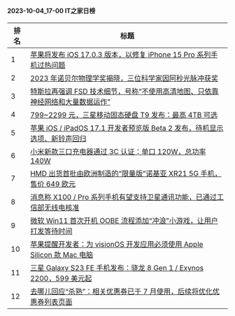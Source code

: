 #### 2023-10-04_17-00  IT之家日榜

| 排名 | 标题|
| --- | ---|
| 1 | [苹果将发布 iOS 17.0.3 版本，以修复 iPhone 15 Pro 系列手机过热问题](https://www.ithome.com/0/722/969.htm) |
| 2 | [2023 年诺贝尔物理学奖揭晓，三位科学家因阿秒光脉冲获奖](https://www.ithome.com/0/722/937.htm) |
| 3 | [特斯拉再强调 FSD 技术细节，号称“不使用高清地图、只依靠神经网络和大量数据运作”](https://www.ithome.com/0/722/951.htm) |
| 4 | [799~2299 元，三星移动固态硬盘 T9 发布：最高 4TB 可选](https://www.ithome.com/0/722/960.htm) |
| 5 | [苹果 iOS / iPadOS 17.1 开发者预览版 Beta 2 发布，待机显示选项、新铃声回归](https://www.ithome.com/0/722/966.htm) |
| 6 | [小米新款三口充电器通过 3C 认证：单口 120W，总功率 140W](https://www.ithome.com/0/722/993.htm) |
| 7 | [HMD 出货首批由欧洲制造的“限量版”诺基亚 XR21 5G 手机，售价 649 欧元](https://www.ithome.com/0/722/947.htm) |
| 8 | [消息称 X100 / Pro 系列手机有望支持卫星通讯功能，已通过工信部无线电核准](https://www.ithome.com/0/722/981.htm) |
| 9 | [微软 Win11 首次开机 OOBE 流程添加“冲浪”小游戏，让用户打发等待时间](https://www.ithome.com/0/722/978.htm) |
| 10 | [苹果提醒开发者：为 visionOS 开发应用必须使用 Apple Silicon 款 Mac 电脑](https://www.ithome.com/0/722/982.htm) |
| 11 | [三星 Galaxy S23 FE 手机发布：骁龙 8 Gen 1 / Exynos 2200，599 美元起](https://www.ithome.com/0/722/971.htm) |
| 12 | [去哪儿回应“杀熟”：相关优惠券已于 7 月使用，后续将优化优惠券列表页面](https://www.ithome.com/0/722/942.htm) |
